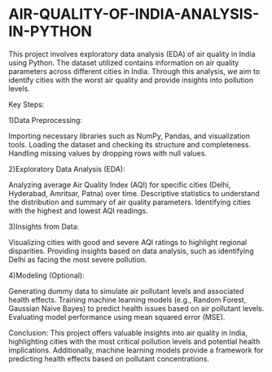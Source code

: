 # AIR-QUALITY-OF-INDIA-ANALYSIS-IN-PYTHON
This project involves exploratory data analysis (EDA) of air quality in India using Python. The dataset utilized contains information on air quality parameters across different cities in India. Through this analysis, we aim to identify cities with the worst air quality and provide insights into pollution levels.

Key Steps:

1)Data Preprocessing:

Importing necessary libraries such as NumPy, Pandas, and visualization tools.
Loading the dataset and checking its structure and completeness.
Handling missing values by dropping rows with null values.

2)Exploratory Data Analysis (EDA):

Analyzing average Air Quality Index (AQI) for specific cities (Delhi, Hyderabad, Amritsar, Patna) over time.
Descriptive statistics to understand the distribution and summary of air quality parameters.
Identifying cities with the highest and lowest AQI readings.

3)Insights from Data:

Visualizing cities with good and severe AQI ratings to highlight regional disparities.
Providing insights based on data analysis, such as identifying Delhi as facing the most severe pollution.

4)Modeling (Optional):

Generating dummy data to simulate air pollutant levels and associated health effects.
Training machine learning models (e.g., Random Forest, Gaussian Naive Bayes) to predict health issues based on air pollutant levels.
Evaluating model performance using mean squared error (MSE).

Conclusion:
This project offers valuable insights into air quality in India, highlighting cities with the most critical pollution levels and potential health implications. Additionally, machine learning models provide a framework for predicting health effects based on pollutant concentrations.





